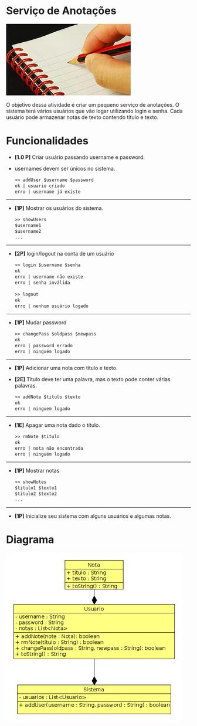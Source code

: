 # Serviço de Anotações

![](figura.jpeg)

O objetivo dessa atividade é criar um pequeno serviço de anotações. O sistema
terá vários usuários que vão logar utilizando login e senha. Cada usuário pode
armazenar notas de texto contendo título e texto.


# Funcionalidades

- **[1.0 P]** Criar usuário passando username e password.
- usernames devem ser únicos no sistema.

      >> addUser $username $password
      ok | usuario criado
      erro | username já existe

---

- **[1P]** Mostrar os usuários do sistema.

      >> showUsers
      $username1
      $username2
      ...

----

- **[2P]** login/logout na conta de um usuário

      >> login $username $senha
      ok
      erro | username não existe
      erro | senha inválida

      >> logout
      ok
      erro | nenhum usuário logado

---
- **[1P]** Mudar password

      >> changePass $oldpass $newpass
      ok
      erro | password errado
      erro | ninguém logado

---
- **[1P]** Adicionar uma nota com título e texto.
- **[2E]** Título deve ter uma palavra, mas o texto pode conter várias palavras.

      >> addNote $titulo $texto
      ok
      erro | ninguem logado

---
- **[1E]** Apagar uma nota dado o título.

      >> rmNote $titulo
      ok
      erro | nota não encontrada
      erro | ninguém logado

---
- **[1P]** Mostrar notas

      >> showNotes
      $titulo1 $texto1
      $titulo2 $texto2
      ...

---
- **[1P]** Inicialize seu sistema com alguns usuários e algumas notas.

# Diagrama
![](diagrama.png)
